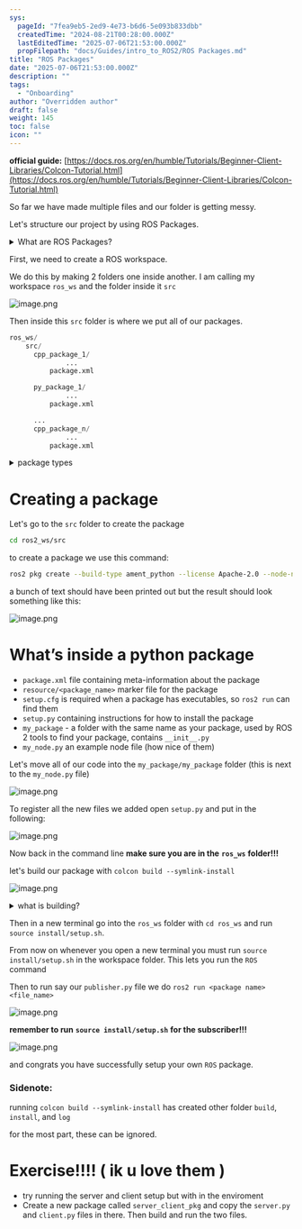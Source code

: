 ```yaml
---
sys:
  pageId: "7fea9eb5-2ed9-4e73-b6d6-5e093b833dbb"
  createdTime: "2024-08-21T00:28:00.000Z"
  lastEditedTime: "2025-07-06T21:53:00.000Z"
  propFilepath: "docs/Guides/intro_to_ROS2/ROS Packages.md"
title: "ROS Packages"
date: "2025-07-06T21:53:00.000Z"
description: ""
tags:
  - "Onboarding"
author: "Overridden author"
draft: false
weight: 145
toc: false
icon: ""
---
```


**official guide:** [https://docs.ros.org/en/humble/Tutorials/Beginner-Client-Libraries/Colcon-Tutorial.html](https://docs.ros.org/en/humble/Tutorials/Beginner-Client-Libraries/Colcon-Tutorial.html)

So far we have made multiple files and our folder is getting messy.

Let's structure our project by using ROS Packages.

<details>
      <summary>What are ROS Packages?</summary>
      ROS Packages are, as the name implies, packages of code that are highly sharable between ROS developers.
  </details>

First, we need to create a ROS workspace.

We do this by making 2 folders one inside another. I am calling my workspace `ros_ws` and the folder inside it `src`

![image.png](https://prod-files-secure.s3.us-west-2.amazonaws.com/d518164a-d88e-44d1-a4ee-3adb3bd8bce0/70706947-fd18-4537-a67b-e12946812d31/image.png?X-Amz-Algorithm=AWS4-HMAC-SHA256&X-Amz-Content-Sha256=UNSIGNED-PAYLOAD&X-Amz-Credential=ASIAZI2LB466XFVCQDOK%2F20250717%2Fus-west-2%2Fs3%2Faws4_request&X-Amz-Date=20250717T081348Z&X-Amz-Expires=3600&X-Amz-Security-Token=IQoJb3JpZ2luX2VjEFcaCXVzLXdlc3QtMiJIMEYCIQCokWiirA%2FYP4UJ1lALennGA%2Fa%2Fp9HlhHj%2BaD%2B9tWkOZwIhAMjmCH3v8%2B%2FomW1lRec%2B4%2B0s2REM0%2Bhbnmb0HMfKI365Kv8DCHAQABoMNjM3NDIzMTgzODA1IgwwzUBN2%2F%2BIDerSBmQq3APk8Pcsc6Qkl5mMPw%2Fqqg6WocEPcsWvR%2BDz7D0I9ZWcFwBimxXnMAN3MmWMOw4qnyihQf9ClCYhNlYu3%2BgelQ9AzcVvbccltr8VacadY8%2FFMuDaEPhg1i6J8DgnyUZtu8ozabwdk%2F3XFYC6ClR%2Ft91zIsmu2sZfYl7c84cTQFf3t9qX4x4P6fA3HIOj%2FBa5SJrjstjkfA0pr7HXK57RsUd3vVEXEyzhaxKkWu%2BLBpCO8FKqf1zIsbBVU7RZAE0t3IhjkXxm7NooHxNvpvDuxSMoQ2b0Q%2BwOb1dQnHoTpw8NEX0TJYjF49pU6%2FqageOzF1yeL2NbJCe2liq%2F%2Ft3v6P1QF%2FxAPR%2Bscby4b1t02tXJjlNfO%2BF1joWLXTFFRzn24JvbZwuedhgxrZwmm8XOBS8ez5sfinBJHST62DN80T23iNBGLH5RvxBP%2BWe1Euae%2FkfAuztFI53SOza%2B%2FoqwNgeSb2uFwgwPDlwUPKzQ0Y7whH6UIYsdDTsUiSWjdCycTv%2Bj7sZcb%2BiN3NhimxvJCpVqRRb9Z9DnBhdj0%2FEoT%2F%2BrMw1%2BA19GoLYZ3tFYhY1ujfbIAHAGUBDjLyyS%2B4WzlcngZCG1cN7M%2FdgU2e5QiW6zgliS4ZKd%2FRjRm7exyDDrv%2BLDBjqkAZR%2BIS04Z94D7PW%2FESwbjo%2F4%2BIKTi7J30OVZfdNxpsql%2BwGGhdDjUF4UlrFB3ohaL1v5%2Fg3qEyo3XvC5nHt4lJXmo4Ew9fboc2OUXV8guzn6ZY5q00D9FBKukRYHIr7T%2B3dOXKhdXrxeirOzrh3hcyhkCnOLNDVpwVo4kLKVTrbQFG0i1Aqpxdu9Ep4NsmnNUP3j3QwWUvH28uHidrASf94ux2qQ&X-Amz-Signature=0e348097b89511bd8bfdef4db1e3ed022ee8f1fd7af399895bb492b3fb4b9c1f&X-Amz-SignedHeaders=host&x-amz-checksum-mode=ENABLED&x-id=GetObject)

Then inside this `src` folder is where we put all of our packages.

```python
ros_ws/
    src/
      cpp_package_1/
		      ...
          package.xml

      py_package_1/
		      ...
          package.xml

      ...
      cpp_package_n/
		      ...
          package.xml

```

<details>

<summary>package types</summary>

packages can be either `C++` or python.

the intern file structure is different for each but for this guide we will stick to creating python packages

</details>

# Creating a package

Let's go to the `src` folder to create the package

```bash
cd ros2_ws/src
```

to create a package we use this command:

```bash
ros2 pkg create --build-type ament_python --license Apache-2.0 --node-name my_node my_package
```

a bunch of text should have been printed out but the result should look something like this:

![image.png](https://prod-files-secure.s3.us-west-2.amazonaws.com/d518164a-d88e-44d1-a4ee-3adb3bd8bce0/e6cf1e3f-8512-4a3e-b131-079f800bf3e8/image.png?X-Amz-Algorithm=AWS4-HMAC-SHA256&X-Amz-Content-Sha256=UNSIGNED-PAYLOAD&X-Amz-Credential=ASIAZI2LB466XFVCQDOK%2F20250717%2Fus-west-2%2Fs3%2Faws4_request&X-Amz-Date=20250717T081348Z&X-Amz-Expires=3600&X-Amz-Security-Token=IQoJb3JpZ2luX2VjEFcaCXVzLXdlc3QtMiJIMEYCIQCokWiirA%2FYP4UJ1lALennGA%2Fa%2Fp9HlhHj%2BaD%2B9tWkOZwIhAMjmCH3v8%2B%2FomW1lRec%2B4%2B0s2REM0%2Bhbnmb0HMfKI365Kv8DCHAQABoMNjM3NDIzMTgzODA1IgwwzUBN2%2F%2BIDerSBmQq3APk8Pcsc6Qkl5mMPw%2Fqqg6WocEPcsWvR%2BDz7D0I9ZWcFwBimxXnMAN3MmWMOw4qnyihQf9ClCYhNlYu3%2BgelQ9AzcVvbccltr8VacadY8%2FFMuDaEPhg1i6J8DgnyUZtu8ozabwdk%2F3XFYC6ClR%2Ft91zIsmu2sZfYl7c84cTQFf3t9qX4x4P6fA3HIOj%2FBa5SJrjstjkfA0pr7HXK57RsUd3vVEXEyzhaxKkWu%2BLBpCO8FKqf1zIsbBVU7RZAE0t3IhjkXxm7NooHxNvpvDuxSMoQ2b0Q%2BwOb1dQnHoTpw8NEX0TJYjF49pU6%2FqageOzF1yeL2NbJCe2liq%2F%2Ft3v6P1QF%2FxAPR%2Bscby4b1t02tXJjlNfO%2BF1joWLXTFFRzn24JvbZwuedhgxrZwmm8XOBS8ez5sfinBJHST62DN80T23iNBGLH5RvxBP%2BWe1Euae%2FkfAuztFI53SOza%2B%2FoqwNgeSb2uFwgwPDlwUPKzQ0Y7whH6UIYsdDTsUiSWjdCycTv%2Bj7sZcb%2BiN3NhimxvJCpVqRRb9Z9DnBhdj0%2FEoT%2F%2BrMw1%2BA19GoLYZ3tFYhY1ujfbIAHAGUBDjLyyS%2B4WzlcngZCG1cN7M%2FdgU2e5QiW6zgliS4ZKd%2FRjRm7exyDDrv%2BLDBjqkAZR%2BIS04Z94D7PW%2FESwbjo%2F4%2BIKTi7J30OVZfdNxpsql%2BwGGhdDjUF4UlrFB3ohaL1v5%2Fg3qEyo3XvC5nHt4lJXmo4Ew9fboc2OUXV8guzn6ZY5q00D9FBKukRYHIr7T%2B3dOXKhdXrxeirOzrh3hcyhkCnOLNDVpwVo4kLKVTrbQFG0i1Aqpxdu9Ep4NsmnNUP3j3QwWUvH28uHidrASf94ux2qQ&X-Amz-Signature=c58e77c5cca7f936643e37d4f2be6997269b31c6196cd3f1416b5bc0b739926d&X-Amz-SignedHeaders=host&x-amz-checksum-mode=ENABLED&x-id=GetObject)

# What’s inside a python package

- `package.xml` file containing meta-information about the package
- `resource/<package_name>` marker file for the package
- `setup.cfg` is required when a package has executables, so `ros2 run` can find them
- `setup.py` containing instructions for how to install the package
- `my_package` - a folder with the same name as your package, used by ROS 2 tools to find your package, contains `__init__.py`
- `my_node.py` an example node file (how nice of them)

Let's move all of our code into the `my_package/my_package` folder (this is next to the `my_node.py` file)

![image.png](https://prod-files-secure.s3.us-west-2.amazonaws.com/d518164a-d88e-44d1-a4ee-3adb3bd8bce0/9ce58f11-0da9-4d3e-b86d-506a9685d378/image.png?X-Amz-Algorithm=AWS4-HMAC-SHA256&X-Amz-Content-Sha256=UNSIGNED-PAYLOAD&X-Amz-Credential=ASIAZI2LB466XFVCQDOK%2F20250717%2Fus-west-2%2Fs3%2Faws4_request&X-Amz-Date=20250717T081348Z&X-Amz-Expires=3600&X-Amz-Security-Token=IQoJb3JpZ2luX2VjEFcaCXVzLXdlc3QtMiJIMEYCIQCokWiirA%2FYP4UJ1lALennGA%2Fa%2Fp9HlhHj%2BaD%2B9tWkOZwIhAMjmCH3v8%2B%2FomW1lRec%2B4%2B0s2REM0%2Bhbnmb0HMfKI365Kv8DCHAQABoMNjM3NDIzMTgzODA1IgwwzUBN2%2F%2BIDerSBmQq3APk8Pcsc6Qkl5mMPw%2Fqqg6WocEPcsWvR%2BDz7D0I9ZWcFwBimxXnMAN3MmWMOw4qnyihQf9ClCYhNlYu3%2BgelQ9AzcVvbccltr8VacadY8%2FFMuDaEPhg1i6J8DgnyUZtu8ozabwdk%2F3XFYC6ClR%2Ft91zIsmu2sZfYl7c84cTQFf3t9qX4x4P6fA3HIOj%2FBa5SJrjstjkfA0pr7HXK57RsUd3vVEXEyzhaxKkWu%2BLBpCO8FKqf1zIsbBVU7RZAE0t3IhjkXxm7NooHxNvpvDuxSMoQ2b0Q%2BwOb1dQnHoTpw8NEX0TJYjF49pU6%2FqageOzF1yeL2NbJCe2liq%2F%2Ft3v6P1QF%2FxAPR%2Bscby4b1t02tXJjlNfO%2BF1joWLXTFFRzn24JvbZwuedhgxrZwmm8XOBS8ez5sfinBJHST62DN80T23iNBGLH5RvxBP%2BWe1Euae%2FkfAuztFI53SOza%2B%2FoqwNgeSb2uFwgwPDlwUPKzQ0Y7whH6UIYsdDTsUiSWjdCycTv%2Bj7sZcb%2BiN3NhimxvJCpVqRRb9Z9DnBhdj0%2FEoT%2F%2BrMw1%2BA19GoLYZ3tFYhY1ujfbIAHAGUBDjLyyS%2B4WzlcngZCG1cN7M%2FdgU2e5QiW6zgliS4ZKd%2FRjRm7exyDDrv%2BLDBjqkAZR%2BIS04Z94D7PW%2FESwbjo%2F4%2BIKTi7J30OVZfdNxpsql%2BwGGhdDjUF4UlrFB3ohaL1v5%2Fg3qEyo3XvC5nHt4lJXmo4Ew9fboc2OUXV8guzn6ZY5q00D9FBKukRYHIr7T%2B3dOXKhdXrxeirOzrh3hcyhkCnOLNDVpwVo4kLKVTrbQFG0i1Aqpxdu9Ep4NsmnNUP3j3QwWUvH28uHidrASf94ux2qQ&X-Amz-Signature=a04d897b93a8fe84b4d24e9f8512c86b33cb2023f2a4fa2e761ba59489e3f07e&X-Amz-SignedHeaders=host&x-amz-checksum-mode=ENABLED&x-id=GetObject)

To register all the new files we added open `setup.py` and put in the following:

![image.png](https://prod-files-secure.s3.us-west-2.amazonaws.com/d518164a-d88e-44d1-a4ee-3adb3bd8bce0/1cd7c262-4cae-4496-9d75-c178537d24a2/image.png?X-Amz-Algorithm=AWS4-HMAC-SHA256&X-Amz-Content-Sha256=UNSIGNED-PAYLOAD&X-Amz-Credential=ASIAZI2LB466XFVCQDOK%2F20250717%2Fus-west-2%2Fs3%2Faws4_request&X-Amz-Date=20250717T081348Z&X-Amz-Expires=3600&X-Amz-Security-Token=IQoJb3JpZ2luX2VjEFcaCXVzLXdlc3QtMiJIMEYCIQCokWiirA%2FYP4UJ1lALennGA%2Fa%2Fp9HlhHj%2BaD%2B9tWkOZwIhAMjmCH3v8%2B%2FomW1lRec%2B4%2B0s2REM0%2Bhbnmb0HMfKI365Kv8DCHAQABoMNjM3NDIzMTgzODA1IgwwzUBN2%2F%2BIDerSBmQq3APk8Pcsc6Qkl5mMPw%2Fqqg6WocEPcsWvR%2BDz7D0I9ZWcFwBimxXnMAN3MmWMOw4qnyihQf9ClCYhNlYu3%2BgelQ9AzcVvbccltr8VacadY8%2FFMuDaEPhg1i6J8DgnyUZtu8ozabwdk%2F3XFYC6ClR%2Ft91zIsmu2sZfYl7c84cTQFf3t9qX4x4P6fA3HIOj%2FBa5SJrjstjkfA0pr7HXK57RsUd3vVEXEyzhaxKkWu%2BLBpCO8FKqf1zIsbBVU7RZAE0t3IhjkXxm7NooHxNvpvDuxSMoQ2b0Q%2BwOb1dQnHoTpw8NEX0TJYjF49pU6%2FqageOzF1yeL2NbJCe2liq%2F%2Ft3v6P1QF%2FxAPR%2Bscby4b1t02tXJjlNfO%2BF1joWLXTFFRzn24JvbZwuedhgxrZwmm8XOBS8ez5sfinBJHST62DN80T23iNBGLH5RvxBP%2BWe1Euae%2FkfAuztFI53SOza%2B%2FoqwNgeSb2uFwgwPDlwUPKzQ0Y7whH6UIYsdDTsUiSWjdCycTv%2Bj7sZcb%2BiN3NhimxvJCpVqRRb9Z9DnBhdj0%2FEoT%2F%2BrMw1%2BA19GoLYZ3tFYhY1ujfbIAHAGUBDjLyyS%2B4WzlcngZCG1cN7M%2FdgU2e5QiW6zgliS4ZKd%2FRjRm7exyDDrv%2BLDBjqkAZR%2BIS04Z94D7PW%2FESwbjo%2F4%2BIKTi7J30OVZfdNxpsql%2BwGGhdDjUF4UlrFB3ohaL1v5%2Fg3qEyo3XvC5nHt4lJXmo4Ew9fboc2OUXV8guzn6ZY5q00D9FBKukRYHIr7T%2B3dOXKhdXrxeirOzrh3hcyhkCnOLNDVpwVo4kLKVTrbQFG0i1Aqpxdu9Ep4NsmnNUP3j3QwWUvH28uHidrASf94ux2qQ&X-Amz-Signature=b34d277a0672abe59cd15895f337e3a382a147c3a6a32b14bec5b34757f4adbe&X-Amz-SignedHeaders=host&x-amz-checksum-mode=ENABLED&x-id=GetObject)

Now back in the command line **make sure you are in the** **`ros_ws`** **folder!!!**

let's build our package with `colcon build --symlink-install`

![image.png](https://prod-files-secure.s3.us-west-2.amazonaws.com/d518164a-d88e-44d1-a4ee-3adb3bd8bce0/2f2a0d27-b173-48fd-b189-5f5c0ce65619/image.png?X-Amz-Algorithm=AWS4-HMAC-SHA256&X-Amz-Content-Sha256=UNSIGNED-PAYLOAD&X-Amz-Credential=ASIAZI2LB466XFVCQDOK%2F20250717%2Fus-west-2%2Fs3%2Faws4_request&X-Amz-Date=20250717T081348Z&X-Amz-Expires=3600&X-Amz-Security-Token=IQoJb3JpZ2luX2VjEFcaCXVzLXdlc3QtMiJIMEYCIQCokWiirA%2FYP4UJ1lALennGA%2Fa%2Fp9HlhHj%2BaD%2B9tWkOZwIhAMjmCH3v8%2B%2FomW1lRec%2B4%2B0s2REM0%2Bhbnmb0HMfKI365Kv8DCHAQABoMNjM3NDIzMTgzODA1IgwwzUBN2%2F%2BIDerSBmQq3APk8Pcsc6Qkl5mMPw%2Fqqg6WocEPcsWvR%2BDz7D0I9ZWcFwBimxXnMAN3MmWMOw4qnyihQf9ClCYhNlYu3%2BgelQ9AzcVvbccltr8VacadY8%2FFMuDaEPhg1i6J8DgnyUZtu8ozabwdk%2F3XFYC6ClR%2Ft91zIsmu2sZfYl7c84cTQFf3t9qX4x4P6fA3HIOj%2FBa5SJrjstjkfA0pr7HXK57RsUd3vVEXEyzhaxKkWu%2BLBpCO8FKqf1zIsbBVU7RZAE0t3IhjkXxm7NooHxNvpvDuxSMoQ2b0Q%2BwOb1dQnHoTpw8NEX0TJYjF49pU6%2FqageOzF1yeL2NbJCe2liq%2F%2Ft3v6P1QF%2FxAPR%2Bscby4b1t02tXJjlNfO%2BF1joWLXTFFRzn24JvbZwuedhgxrZwmm8XOBS8ez5sfinBJHST62DN80T23iNBGLH5RvxBP%2BWe1Euae%2FkfAuztFI53SOza%2B%2FoqwNgeSb2uFwgwPDlwUPKzQ0Y7whH6UIYsdDTsUiSWjdCycTv%2Bj7sZcb%2BiN3NhimxvJCpVqRRb9Z9DnBhdj0%2FEoT%2F%2BrMw1%2BA19GoLYZ3tFYhY1ujfbIAHAGUBDjLyyS%2B4WzlcngZCG1cN7M%2FdgU2e5QiW6zgliS4ZKd%2FRjRm7exyDDrv%2BLDBjqkAZR%2BIS04Z94D7PW%2FESwbjo%2F4%2BIKTi7J30OVZfdNxpsql%2BwGGhdDjUF4UlrFB3ohaL1v5%2Fg3qEyo3XvC5nHt4lJXmo4Ew9fboc2OUXV8guzn6ZY5q00D9FBKukRYHIr7T%2B3dOXKhdXrxeirOzrh3hcyhkCnOLNDVpwVo4kLKVTrbQFG0i1Aqpxdu9Ep4NsmnNUP3j3QwWUvH28uHidrASf94ux2qQ&X-Amz-Signature=1d100d6ac8c77991cffd4393258e60edab4d5e2b775a0f80dc02799bcd7683c3&X-Amz-SignedHeaders=host&x-amz-checksum-mode=ENABLED&x-id=GetObject)

<details>

<summary>what is building?</summary>

if you are a CS major at Rose-Hulman you will learn the answer to this in CSSE132

but TLDR; is it combines all the code files into one program that can be run easily 

</details>

Then in a new terminal go into the `ros_ws` folder with `cd ros_ws` and run `source install/setup.sh`. 

From now on whenever you open a new terminal you must run `source install/setup.sh` in the workspace folder. This lets you run the `ROS` command

Then to run say our `publisher.py` file we do `ros2 run <package name> <file_name>`

![image.png](https://prod-files-secure.s3.us-west-2.amazonaws.com/d518164a-d88e-44d1-a4ee-3adb3bd8bce0/4f4b1219-3a44-4632-aa0a-ce3471699f59/image.png?X-Amz-Algorithm=AWS4-HMAC-SHA256&X-Amz-Content-Sha256=UNSIGNED-PAYLOAD&X-Amz-Credential=ASIAZI2LB466XFVCQDOK%2F20250717%2Fus-west-2%2Fs3%2Faws4_request&X-Amz-Date=20250717T081348Z&X-Amz-Expires=3600&X-Amz-Security-Token=IQoJb3JpZ2luX2VjEFcaCXVzLXdlc3QtMiJIMEYCIQCokWiirA%2FYP4UJ1lALennGA%2Fa%2Fp9HlhHj%2BaD%2B9tWkOZwIhAMjmCH3v8%2B%2FomW1lRec%2B4%2B0s2REM0%2Bhbnmb0HMfKI365Kv8DCHAQABoMNjM3NDIzMTgzODA1IgwwzUBN2%2F%2BIDerSBmQq3APk8Pcsc6Qkl5mMPw%2Fqqg6WocEPcsWvR%2BDz7D0I9ZWcFwBimxXnMAN3MmWMOw4qnyihQf9ClCYhNlYu3%2BgelQ9AzcVvbccltr8VacadY8%2FFMuDaEPhg1i6J8DgnyUZtu8ozabwdk%2F3XFYC6ClR%2Ft91zIsmu2sZfYl7c84cTQFf3t9qX4x4P6fA3HIOj%2FBa5SJrjstjkfA0pr7HXK57RsUd3vVEXEyzhaxKkWu%2BLBpCO8FKqf1zIsbBVU7RZAE0t3IhjkXxm7NooHxNvpvDuxSMoQ2b0Q%2BwOb1dQnHoTpw8NEX0TJYjF49pU6%2FqageOzF1yeL2NbJCe2liq%2F%2Ft3v6P1QF%2FxAPR%2Bscby4b1t02tXJjlNfO%2BF1joWLXTFFRzn24JvbZwuedhgxrZwmm8XOBS8ez5sfinBJHST62DN80T23iNBGLH5RvxBP%2BWe1Euae%2FkfAuztFI53SOza%2B%2FoqwNgeSb2uFwgwPDlwUPKzQ0Y7whH6UIYsdDTsUiSWjdCycTv%2Bj7sZcb%2BiN3NhimxvJCpVqRRb9Z9DnBhdj0%2FEoT%2F%2BrMw1%2BA19GoLYZ3tFYhY1ujfbIAHAGUBDjLyyS%2B4WzlcngZCG1cN7M%2FdgU2e5QiW6zgliS4ZKd%2FRjRm7exyDDrv%2BLDBjqkAZR%2BIS04Z94D7PW%2FESwbjo%2F4%2BIKTi7J30OVZfdNxpsql%2BwGGhdDjUF4UlrFB3ohaL1v5%2Fg3qEyo3XvC5nHt4lJXmo4Ew9fboc2OUXV8guzn6ZY5q00D9FBKukRYHIr7T%2B3dOXKhdXrxeirOzrh3hcyhkCnOLNDVpwVo4kLKVTrbQFG0i1Aqpxdu9Ep4NsmnNUP3j3QwWUvH28uHidrASf94ux2qQ&X-Amz-Signature=7047c2bdb617c3a74b2127056aa08fdbc22f43005f59854f9e5ebc80a14febae&X-Amz-SignedHeaders=host&x-amz-checksum-mode=ENABLED&x-id=GetObject)

**remember to run** **`source install/setup.sh`** **for the subscriber!!!**

![image.png](https://prod-files-secure.s3.us-west-2.amazonaws.com/d518164a-d88e-44d1-a4ee-3adb3bd8bce0/02121119-dad4-49ec-8356-c956108b4243/image.png?X-Amz-Algorithm=AWS4-HMAC-SHA256&X-Amz-Content-Sha256=UNSIGNED-PAYLOAD&X-Amz-Credential=ASIAZI2LB466XFVCQDOK%2F20250717%2Fus-west-2%2Fs3%2Faws4_request&X-Amz-Date=20250717T081348Z&X-Amz-Expires=3600&X-Amz-Security-Token=IQoJb3JpZ2luX2VjEFcaCXVzLXdlc3QtMiJIMEYCIQCokWiirA%2FYP4UJ1lALennGA%2Fa%2Fp9HlhHj%2BaD%2B9tWkOZwIhAMjmCH3v8%2B%2FomW1lRec%2B4%2B0s2REM0%2Bhbnmb0HMfKI365Kv8DCHAQABoMNjM3NDIzMTgzODA1IgwwzUBN2%2F%2BIDerSBmQq3APk8Pcsc6Qkl5mMPw%2Fqqg6WocEPcsWvR%2BDz7D0I9ZWcFwBimxXnMAN3MmWMOw4qnyihQf9ClCYhNlYu3%2BgelQ9AzcVvbccltr8VacadY8%2FFMuDaEPhg1i6J8DgnyUZtu8ozabwdk%2F3XFYC6ClR%2Ft91zIsmu2sZfYl7c84cTQFf3t9qX4x4P6fA3HIOj%2FBa5SJrjstjkfA0pr7HXK57RsUd3vVEXEyzhaxKkWu%2BLBpCO8FKqf1zIsbBVU7RZAE0t3IhjkXxm7NooHxNvpvDuxSMoQ2b0Q%2BwOb1dQnHoTpw8NEX0TJYjF49pU6%2FqageOzF1yeL2NbJCe2liq%2F%2Ft3v6P1QF%2FxAPR%2Bscby4b1t02tXJjlNfO%2BF1joWLXTFFRzn24JvbZwuedhgxrZwmm8XOBS8ez5sfinBJHST62DN80T23iNBGLH5RvxBP%2BWe1Euae%2FkfAuztFI53SOza%2B%2FoqwNgeSb2uFwgwPDlwUPKzQ0Y7whH6UIYsdDTsUiSWjdCycTv%2Bj7sZcb%2BiN3NhimxvJCpVqRRb9Z9DnBhdj0%2FEoT%2F%2BrMw1%2BA19GoLYZ3tFYhY1ujfbIAHAGUBDjLyyS%2B4WzlcngZCG1cN7M%2FdgU2e5QiW6zgliS4ZKd%2FRjRm7exyDDrv%2BLDBjqkAZR%2BIS04Z94D7PW%2FESwbjo%2F4%2BIKTi7J30OVZfdNxpsql%2BwGGhdDjUF4UlrFB3ohaL1v5%2Fg3qEyo3XvC5nHt4lJXmo4Ew9fboc2OUXV8guzn6ZY5q00D9FBKukRYHIr7T%2B3dOXKhdXrxeirOzrh3hcyhkCnOLNDVpwVo4kLKVTrbQFG0i1Aqpxdu9Ep4NsmnNUP3j3QwWUvH28uHidrASf94ux2qQ&X-Amz-Signature=5336b7e2a75947b147d9ffe89b26b9d4f5f4f56df3159c3bf9297b107181f26f&X-Amz-SignedHeaders=host&x-amz-checksum-mode=ENABLED&x-id=GetObject)

and congrats you have successfully setup your own `ROS` package.

### Sidenote:

running `colcon build --symlink-install` has created other folder `build`, `install`, and `log`

for the most part, these can be ignored.

# Exercise!!!! ( ik u love them )

- try running the server and client setup but with in the enviroment
- Create a new package called `server_client_pkg` and copy the `server.py` and `client.py` files in there. Then build and run the two files.
